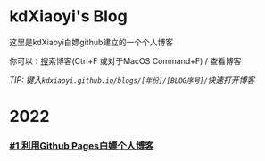 # kdXiaoyi's Blog
这里是kdXiaoyi白嫖github建立的一个个人博客

你可以：[搜](http://kdxiaoyi.github.io/search.html)索博客(Ctrl+F 或对于MacOS Command+F) / 查看博客

_TIP: 键入`kdxiaoyi.github.io/blogs/[年份]/[BLOG序号]/`快速打开博客_

# 2022
### [#1 利用Github Pages白嫖个人博客](http://kdxiaoyi.github.io/blogs/2022/1)

